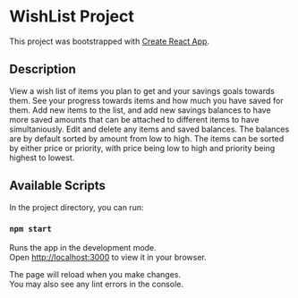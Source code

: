 # WishList Project

This project was bootstrapped with [Create React App](https://github.com/facebook/create-react-app).

## Description

View a wish list of items you plan to get and your savings goals towards them. See your progress towards items and how much you have saved for them. Add new items to the list, and add new savings balances to have more saved amounts that can be attached to different items to have simultaniously. Edit and delete any items and saved balances. The balances are by default sorted by amount from low to high. The items can be sorted by either price or priority, with price being low to high and priority being highest to lowest. 

## Available Scripts

In the project directory, you can run:

### `npm start`

Runs the app in the development mode.\
Open [http://localhost:3000](http://localhost:3000) to view it in your browser.

The page will reload when you make changes.\
You may also see any lint errors in the console.
